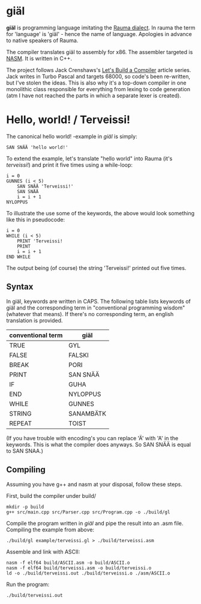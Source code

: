# giäl

**giäl** is programming language imitating the [Rauma dialect](https://en.wikipedia.org/wiki/Rauma_dialect). In rauma the term for 'language' is 'giäl' - hence the name of language. Apologies in advance to native speakers of Rauma.

The compiler translates giäl to assembly for x86. The assembler targeted is [NASM](https://www.nasm.us). It is written in C++.

The project follows Jack Crenshaws's [Let's Build a Compiler](https://compilers.iecc.com/crenshaw/) article series. Jack writes in Turbo Pascal and targets 68000, so code's been re-written, but I've stolen the ideas. This is also why it's a top-down compiler in one monolithic class responsible for everything from lexing to code generation (atm I have not reached the parts in which a separate lexer is created).

# Hello, world! / Terveissi!

The canonical hello world! -example in *giäl* is simply:

    SAN SNÄÄ 'hello world!'

To extend the example, let's translate "hello world" into Rauma (it's *terveissi!*) and print it five times using a while-loop:

    i = 0
    GUNNES (i < 5)
        SAN SNÄÄ 'Terveissi!'
        SAN SNÄÄ
        i = i + 1    
    NYLOPPUS

To illustrate the use some of the keywords, the above would look something like this in pseudocode:

    i = 0
    WHILE (i < 5)
        PRINT 'Terveissi!
        PRINT
        i = i + 1
    END WHILE

The output being (of course) the string 'Terveissi!' printed out five times.

## Syntax

In giäl, keywords are written in CAPS. The following table lists keywords of giäl and the corresponding term in "conventional programming wisdom" (whatever that means). If there's no corresponding term, an english translation is provided.

| conventional term | giäl |
| ----- |----------------- |
| TRUE  | GYL              |       
| FALSE | FALSKI           |
| BREAK | PORI             |
| PRINT | SAN SNÄÄ         |
| IF    | GUHA             |
| END   | NYLOPPUS         |  
| WHILE | GUNNES           |
| STRING | SANAMBÄTK       |
| REPEAT | TOIST           |

(If you have trouble with encoding's you can replace 'Ä' with 'A' in the keywords. This is what the compiler does anyways. So SAN SNÄÄ is equal to SAN SNAA.)


## Compiling

Assuming you have g++ and nasm at your disposal, follow these steps.

First, build the compiler under build/

    mkdir -p build
    g++ src/main.cpp src/Parser.cpp src/Program.cpp -o ./build/gl
    
Compile the program written in *giäl* and pipe the result into an .asm file. Compiling the example from above:

    ./build/gl example/terveissi.gl > ./build/terveissi.asm

Assemble and link with ASCII:

    nasm -f elf64 build/ASCII.asm -o build/ASCII.o
    nasm -f elf64 build/terveissi.asm -o build/terveissi.o
    ld -o ./build/terveissi.out ./build/terveissi.o ./asm/ASCII.o

Run the program:

    ./build/terveissi.out

